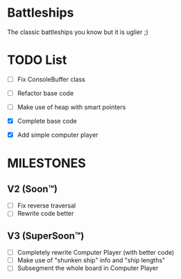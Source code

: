 # Battleships
  The classic battleships you know but it is uglier ;)

# TODO List
- [ ] Fix ConsoleBuffer class
- [ ] Refactor base code
- [ ] Make use of heap with smart pointers
- [x] Complete base code
- [x] Add simple computer player


# MILESTONES
## V2 (Soon™)
- [ ] Fix reverse traversal
- [ ] Rewrite code better
## V3 (SuperSoon™)
- [ ] Completely rewrite Computer Player (with better code)
- [ ] Make use of "shunken ship" info and "ship lengths"
- [ ] Subsegment the whole board in Computer Player
